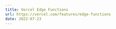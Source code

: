 ```yaml
---
title: Vercel Edge Functions
url: https://vercel.com/features/edge-functions
date: 2022-07-23
---
```

